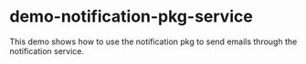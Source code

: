 # demo-notification-pkg-service
This demo shows how to use the notification pkg to send emails through the notification service.

